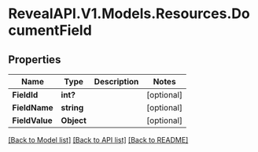 # RevealAPI.V1.Models.Resources.DocumentField
## Properties

Name | Type | Description | Notes
------------ | ------------- | ------------- | -------------
**FieldId** | **int?** |  | [optional] 
**FieldName** | **string** |  | [optional] 
**FieldValue** | **Object** |  | [optional] 

[[Back to Model list]](../README.md#documentation-for-models) [[Back to API list]](../README.md#documentation-for-api-endpoints) [[Back to README]](../README.md)

